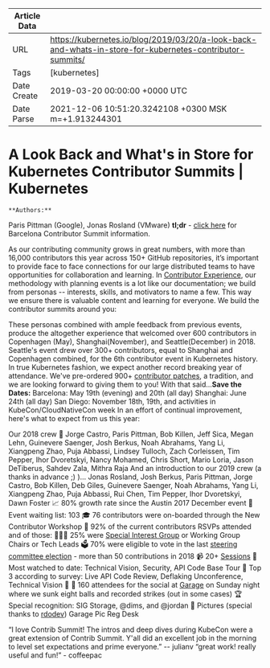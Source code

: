 |             Article Data             ||
| ----------------- | ----------------- |
| URL               | https://kubernetes.io/blog/2019/03/20/a-look-back-and-whats-in-store-for-kubernetes-contributor-summits/        |
| Tags              | [kubernetes]       |
| Date Create       | 2019-03-20 00:00:00 &#43;0000 UTC |
| Date Parse        | 2021-12-06 10:51:20.3242108 &#43;0300 MSK m=&#43;1.913244301  |

# A Look Back and What&#39;s in Store for Kubernetes Contributor Summits | Kubernetes

	
	
	
	
	**Authors:**
Paris Pittman (Google), Jonas Rosland (VMware)
**tl;dr** - [click here](https://events.linuxfoundation.org/events/contributor-summit-europe-2019/) for Barcelona Contributor Summit information.




As our contributing community grows in great numbers, with more than 16,000 contributors this year across 150&#43; GitHub repositories, it’s important to provide face to face connections for our large distributed teams to have opportunities for collaboration and learning. In [Contributor Experience](https://github.com/kubernetes/community/tree/master/sig-contributor-experience), our methodology with planning events is a lot like our documentation; we build from personas -- interests, skills, and motivators to name a few. This way we ensure there is valuable content and learning for everyone.
We build the contributor summits around you:




These personas combined with ample feedback from previous events, produce the   altogether experience that welcomed over 600 contributors in Copenhagen (May), Shanghai(November), and Seattle(December) in 2018. Seattle&#39;s event drew over 300&#43; contributors, equal to Shanghai and Copenhagen combined, for the 6th contributor event in Kubernetes history. In true Kubernetes fashion, we expect another record breaking year of attendance. We&#39;ve pre-ordered 900&#43; [contributor patches](https://store.cncf.io/collections/kubernetes/products/copy-of-kubernetes-decal), a tradition, and we are   looking forward to giving them to you!
With that said...**Save the Dates:**
Barcelona: May 19th (evening) and 20th (all day)
Shanghai: June 24th (all day)
San Diego: November 18th, 19th, and activities in KubeCon/CloudNativeCon week
In an effort of continual improvement, here&#39;s what to expect from us this year:




Our 2018 crew 🥁
Jorge Castro, Paris Pittman, Bob Killen, Jeff Sica, Megan Lehn, Guinevere Saenger, Josh Berkus, Noah Abrahams, Yang Li, Xiangpeng Zhao, Puja Abbassi, Lindsey Tulloch, Zach Corleissen, Tim Pepper, Ihor Dvoretskyi, Nancy Mohamed, Chris Short, Mario Loria, Jason DeTiberus, Sahdev Zala, Mithra Raja
And an introduction to our 2019 crew (a thanks in advance ;) )...
Jonas Rosland, Josh Berkus, Paris Pittman, Jorge Castro, Bob Killen, Deb Giles, Guinevere Saenger, Noah Abrahams, Yang Li, Xiangpeng Zhao, Puja Abbassi, Rui Chen, Tim Pepper, Ihor Dvoretskyi, Dawn Foster
📈 80% growth rate since the Austin 2017 December event
📜 Event waiting list: 103
🎓 76 contributors were on-boarded through the New Contributor Workshop
🎉 92% of the current contributors RSVPs attended and of those:
👩🏻‍🚒 25% were [Special Interest Group](https://github.com/kubernetes/community/blob/master/sig-list.md) or Working Group Chairs or Tech Leads
🗳 70% were eligible to vote in the last [steering committee election](https://github.com/kubernetes/steering/blob/master/elections.md) - more than 50 contributions in 2018
📹 20&#43; [Sessions](https://www.youtube.com/playlist?list=PL69nYSiGNLP0kaZWKZc9KizriafE4pzh0)
👀 Most watched to date: Technical Vision, Security, API Code Base Tour
🌟 Top 3 according to survey: Live API Code Review, Deflaking Unconference, Technical Vision
🎱 🎳 160 attendees for the social at [Garage](https://www.garagebilliards.com/) on Sunday night where we sunk eight balls and recorded strikes (out in some cases)
🏆 Special recognition: SIG Storage, @dims, and @jordan
📸 Pictures (special thanks to [rdodev](https://github.com/rdodev))
Garage Pic
Reg Desk




“I love Contrib Summit! The intros and deep dives during KubeCon were a great extension of Contrib Summit. Y&#39;all did an excellent job in the morning to level set expectations and prime everyone.” -- julianv 
“great work! really useful and fun!” - coffeepac


	

	


